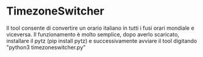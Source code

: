 # TimezoneSwitcher
Il tool consente di convertire un orario italiano in tutti i fusi orari mondiale e viceversa.
Il funzionamento è molto semplice, dopo averlo scaricato, installare il pytz (pip install pytz) e successivamente avviare il tool digitando "python3 timezoneswitcher.py"
